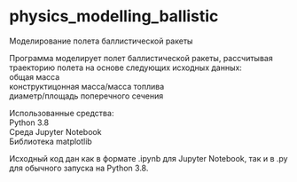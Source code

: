 # physics_modelling_ballistic
Моделирование полета баллистической ракеты

Программа моделирует полет баллистической ракеты, рассчитывая траекторию полета на основе следующих исходных данных:  
общая масса  
конструктицонная масса/масса топлива  
диаметр/площадь поперечного сечения  

Использованные средства:  
Python 3.8  
Среда Jupyter Notebook  
Библиотека matplotlib  

Исходный код дан как в формате .ipynb для Jupyter Notebook, так и в .py для обычного запуска на Python 3.8.
